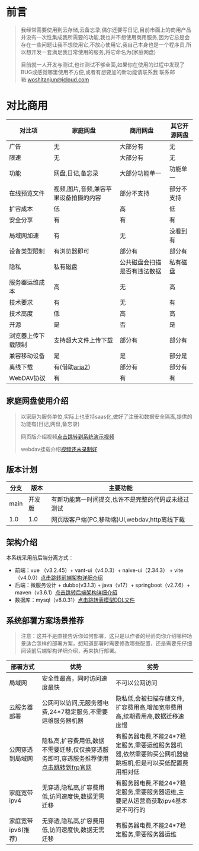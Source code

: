 # 前言
> 我经常需要使用到云存储,云备忘录,偶尔还要写日记,目前市面上的商用产品并没有一次性集成我所需要的功能,我也并不想使用商用服务,因为它总是会存在一些问题让我不想使用它,不放心使用它,我自己本身也是一个程序员,所以想开发一套满足我日常使用的服务,将它命名为(家庭网盘)
> 
> 目前就一人开发与测试,也许测试不够全面,如果你在使用的过程中发现了BUG或感觉哪里使用不方便,或者有想要加的新功能请联系我
> 联系邮箱:woshitanjun@icloud.com

# 对比商用
|对比项|家庭网盘|商用网盘|其它开源网盘|
|-|-|-|-|
|广告|无|大部分有|无|
|限速|无|大部分有|无|
|功能|网盘,日记,备忘录|大部分功能单一|功能单一|
|在线预览文件|视频,图片,音频,兼容苹果设备拍摄的内容|部分不支持|部分不支持|
|扩容成本|低|高|低|
|安全分享|有|有|有|
|局域网加速|有|无|没看到有|
|设备类型限制|有浏览器即可|部分有|部分有|
|隐私|私有磁盘|公共磁盘会扫描是否有违法数据|私有磁盘|
|服务器运维成本|高|无|高|
|技术要求|有|无|有|
|技术高度|低|高|高|
|开源|是|否|是|
|浏览器上传下载限制|支持超大文件上传下载|部分有|部分有|
|兼容移动设备|是|是|部分是|
|离线下载|有(借助[aria2](https://github.com/P3TERX/aria2.sh))|部分有|部分有|
|WebDAV协议|有|有|有|

## 家庭网盘使用介绍
> 以家庭为服务单位,实际上也支持saas化,做好了注册和数据安全隔离,提供的功能有(日记,网盘,备忘录)
> 
> 网页版介绍视频[点击跳转到系统演示视频](https://www.bilibili.com/video/BV1fP411X72v/)
> 
> webdav挂载介绍[视频还未录制好]()
## 版本计划
|分支|版本|主要功能|
|-|-|-|
|main|开发版|有新功能第一时间提交,也许不是完整的代码或未经过测试|
|1.0|1.0|网页版客户端(PC,移动端)UI,webdav,http离线下载|

## 架构介绍
本系统采用前后端分离方式：
* 前端：vue （v3.2.45）+ vant-ui（v4.0.3）+ naive-ui（2.34.3） + vite（v4.0.0）[点击跳转前端架构详细介绍](https://github.com/js1688/family-disk/tree/main/family-disk-html#readme) 
* 后端：微服务设计 + dubbo(v3.1.3) + java（v17）+ springboot（v2.7.6）+ maven（v3.6.1）[点击跳转后端架构详细介绍](https://github.com/js1688/family-disk/tree/main/family-disk-service#readme) 
* 数据库：mysql（v8.0.31）[点击跳转表模型DDL文件](https://github.com/js1688/family-disk/tree/main/mysql-table-model/DDL)
## 系统部署方案场景推荐
> 注意：这并不是直接告诉你如何部署，这只是以作者的经验向你介绍哪种场景适合怎样的部署方案，想知道部署时需要修改哪些配置，还是需要先仔细阅读前后端架构详细介绍，再来执行部署。

|部署方式|优势|劣势|
|-|-|-|
|局域网|安全性最高，同时访问速度最快|不可以公网访问|
|云服务器部署|公网可以访问,无服务器电费,24*7稳定服务,不需要运维服务器机器|隐私低,会被扫描存储文件,扩容费用高,增加宽带费用高,续期费用高,数据迁移速度慢|
|公网穿透到局域网|隐私高,扩容费用低,数据不需要迁移,仅仅换穿透服务即可,穿透服务推荐使用[点击跳转到frp官网](https://gofrp.org/docs/overview/)|有服务器电费,不能24*7稳定服务,需要运维服务器机器,依然需要购买公网机器做跳板机,但是可以买低配置费用相对低|
|家庭宽带ipv4|无穿透,隐私高,扩容费用低,访问速度快,数据无需迁移|有服务器电费,不能24*7稳定服务,需要服务器运维,主要是从运营商获取ipv4基本是不可行的|
|家庭宽带ipv6(推荐)|无穿透,隐私高,扩容费用低,访问速度快,数据无需迁移|有服务器电费,不能24*7稳定服务,需要服务器运维|
